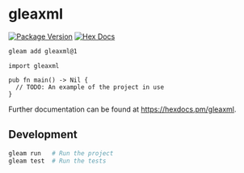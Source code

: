 # gleaxml

[![Package Version](https://img.shields.io/hexpm/v/gleaxml)](https://hex.pm/packages/gleaxml)
[![Hex Docs](https://img.shields.io/badge/hex-docs-ffaff3)](https://hexdocs.pm/gleaxml/)

```sh
gleam add gleaxml@1
```
```gleam
import gleaxml

pub fn main() -> Nil {
  // TODO: An example of the project in use
}
```

Further documentation can be found at <https://hexdocs.pm/gleaxml>.

## Development

```sh
gleam run   # Run the project
gleam test  # Run the tests
```
